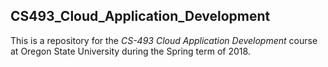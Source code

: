 CS493_Cloud_Application_Development  
------

This is a repository for the *CS-493 Cloud Application Development* course at Oregon State University during the Spring term of 2018.